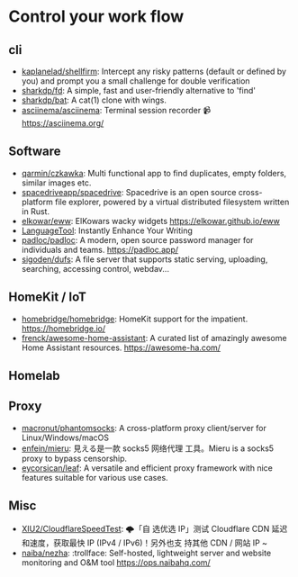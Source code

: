# Control your work flow

## cli

- [kaplanelad/shellfirm](https://github.com/kaplanelad/shellfirm): Intercept any
  risky patterns (default or defined by you) and prompt you a small challenge
  for double verification
- [sharkdp/fd](https://github.com/sharkdp/fd): A simple, fast and user-friendly
  alternative to 'find'
- [sharkdp/bat](https://github.com/sharkdp/bat): A cat(1) clone with wings.
- [asciinema/asciinema](https://github.com/asciinema/asciinema): Terminal
  session recorder 📹 <https://asciinema.org/>

## Software

- [qarmin/czkawka](https://github.com/qarmin/czkawka): Multi functional app to
  find duplicates, empty folders, similar images etc.
- [spacedriveapp/spacedrive](https://github.com/spacedriveapp/spacedrive):
  Spacedrive is an open source cross-platform file explorer, powered by a
  virtual distributed filesystem written in Rust.
- [elkowar/eww](https://github.com/elkowar/eww): ElKowars wacky widgets
  <https://elkowar.github.io/eww>
- [LanguageTool](https://languagetool.org): Instantly Enhance Your Writing
- [padloc/padloc](https://github.com/padloc/padloc): A modern, open source
  password manager for individuals and teams. <https://padloc.app/>
- [sigoden/dufs](https://github.com/sigoden/dufs): A file server that supports
  static serving, uploading, searching, accessing control, webdav...

## HomeKit / IoT

- [homebridge/homebridge](https://github.com/homebridge/homebridge): HomeKit
  support for the impatient. <https://homebridge.io/>
- [frenck/awesome-home-assistant](https://github.com/frenck/awesome-home-assistant):
  A curated list of amazingly awesome Home Assistant resources.
  <https://awesome-ha.com/>

## Homelab

## Proxy

- [macronut/phantomsocks](https://github.com/macronut/phantomsocks): A
  cross-platform proxy client/server for Linux/Windows/macOS
- [enfein/mieru](https://github.com/enfein/mieru): 見える是一款 socks5 网络代理
  工具。Mieru is a socks5 proxy to bypass censorship.
- [eycorsican/leaf](https://github.com/eycorsican/leaf): A versatile and
  efficient proxy framework with nice features suitable for various use cases.

## Misc

- [XIU2/CloudflareSpeedTest](https://github.com/XIU2/CloudflareSpeedTest): 🌩「自
  选优选 IP」测试 Cloudflare CDN 延迟和速度，获取最快 IP (IPv4 / IPv6)！另外也支
  持其他 CDN / 网站 IP ~
- [naiba/nezha](https://github.com/naiba/nezha): :trollface: Self-hosted,
  lightweight server and website monitoring and O&M tool
  <https://ops.naibahq.com/>
